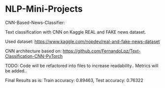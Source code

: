 # NLP-Mini-Projects

CNN-Based-News-Classifier:

Text classification with CNN on Kaggle REAL and FAKE news dataset.

Used dataset: https://www.kaggle.com/nopdev/real-and-fake-news-dataset

CNN architecture based on: https://github.com/FernandoLpz/Text-Classification-CNN-PyTorch

TODO:
Code will be refactored into files to increase readability..
Metrics will be added..

Final Results as is: Train accuracy: 0.89463, Test accuracy: 0.76322
